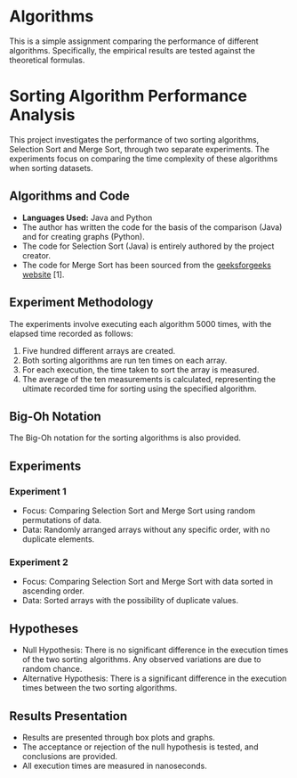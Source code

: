 # Algorithms
This is a simple assignment comparing the performance of different algorithms. Specifically, the empirical results are tested against the theoretical formulas. 

# Sorting Algorithm Performance Analysis

This project investigates the performance of two sorting algorithms, Selection Sort and Merge Sort, through two separate experiments. The experiments focus on comparing the time complexity of these algorithms when sorting datasets.

## Algorithms and Code

- **Languages Used:** Java and Python
- The author has written the code for the basis of the comparison (Java) and for creating graphs (Python).
- The code for Selection Sort (Java) is entirely authored by the project creator.
- The code for Merge Sort has been sourced from the [geeksforgeeks website](https://www.geeksforgeeks.org/merge-sort/) [1].

## Experiment Methodology

The experiments involve executing each algorithm 5000 times, with the elapsed time recorded as follows:

1. Five hundred different arrays are created.
2. Both sorting algorithms are run ten times on each array.
3. For each execution, the time taken to sort the array is measured.
4. The average of the ten measurements is calculated, representing the ultimate recorded time for sorting using the specified algorithm.

## Big-Oh Notation

The Big-Oh notation for the sorting algorithms is also provided.

## Experiments

### Experiment 1

- Focus: Comparing Selection Sort and Merge Sort using random permutations of data.
- Data: Randomly arranged arrays without any specific order, with no duplicate elements.

### Experiment 2

- Focus: Comparing Selection Sort and Merge Sort with data sorted in ascending order.
- Data: Sorted arrays with the possibility of duplicate values.

## Hypotheses

- Null Hypothesis: There is no significant difference in the execution times of the two sorting algorithms. Any observed variations are due to random chance.
- Alternative Hypothesis: There is a significant difference in the execution times between the two sorting algorithms.

## Results Presentation

- Results are presented through box plots and graphs.
- The acceptance or rejection of the null hypothesis is tested, and conclusions are provided.
- All execution times are measured in nanoseconds.
